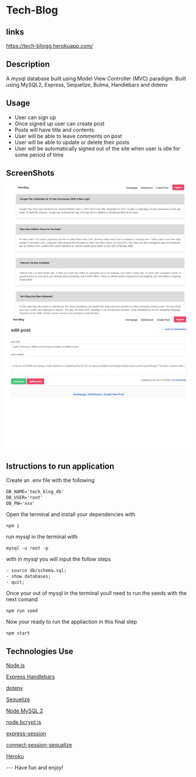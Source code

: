 # Tech-Blog
## links
https://tech-bllogg.herokuapp.com/

## Description
A mysql database built using Model View Controller (MVC) paradigm. Built using MySQL2, Express, Sequelize, Bulma, Handlebars and dotenv

## Usage 
- User can sign up
- Once signed up user can create post 
- Posts will have title and contents
- User will be able to leave comments on post
-  User will be able to update or delete their posts
- User will be automatically signed out of the site when user is idle for some period of time

## ScreenShots
![Alt](/public/img/Tech_blog%201.jpg)
![Alt](/public/img/Tech_blog%202.jpg)

## Istructions to run application
Create an .env file with the following 
```
DB_NAME='tech_blog_db'
DB_USER='root'
DB_PW='xxx'
```
Open the terminal and install your dependencies with
```
npm i
```
run mysql in the terminal with 
```
mysql -u root -p
```
with in mysql you will input the follow steps
```
- source db/schema.sql;
- show databases;
- quit; 
```
Once your out of mysql in the terminal youll need to run the seeds with the next comand
```
npm run seed
```
Now your ready to run the appliaction in this final step
```
npm start
```

## Technologies Use
<p><a href="https://nodejs.org/">Node.js</a></p>
<p><a href="https://www.npmjs.com/package/express-handlebars">Express Handlebars</a></p>
<p><a href="https://www.npmjs.com/package/dotenv">dotenv</a></p>
<p><a href="https://www.npmjs.com/package/sequelize">Sequelize</a></p>
<p><a href="https://www.npmjs.com/package/mysql2">Node MySQL 2</a></p>
<p><a href="https://www.npmjs.com/package/bcrypt">node.bcrypt.js</a></p>
<p><a href="https://www.npmjs.com/package/express-session">express-session</a></p>
<p><a href="https://www.npmjs.com/package/connect-session-sequelize">connect-session-sequalize</a></p>
<p><a href="https://www.heroku.com/">Heroku</a></p>
---
Have fun and enjoy!
